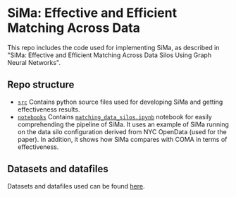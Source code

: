 # SiMa: Effective and Efficient Matching Across Data

This repo includes the code used for implementing SiMa, as described in "SiMa: Effective and Efficient Matching Across Data Silos Using Graph Neural Networks".

## Repo structure

* [`src`]() 
	Contains python source files used for developing SiMa and getting effectiveness results.
* [`notebooks`]()
	Contains [`matching_data_silos.ipynb`]() notebook for easily comprehending the pipeline of SiMa. It uses an example of SiMa running on the data silo configuration derived from NYC OpenData (used for the paper). In addition, it shows how SiMa compares with COMA in terms of effectiveness.



## Datasets and datafiles 
Datasets and datafiles used can be found [here](https://figshare.com/s/a9a058694254dcf56842).
